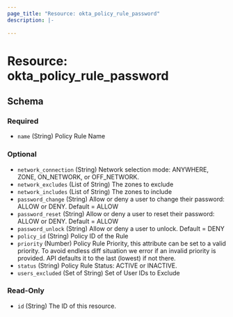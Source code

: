 ```yaml
---
page_title: "Resource: okta_policy_rule_password"
description: |-
  
---
```


# Resource: okta_policy_rule_password





<!-- schema generated by tfplugindocs -->
## Schema

### Required

- `name` (String) Policy Rule Name

### Optional

- `network_connection` (String) Network selection mode: ANYWHERE, ZONE, ON_NETWORK, or OFF_NETWORK.
- `network_excludes` (List of String) The zones to exclude
- `network_includes` (List of String) The zones to include
- `password_change` (String) Allow or deny a user to change their password: ALLOW or DENY. Default = ALLOW
- `password_reset` (String) Allow or deny a user to reset their password: ALLOW or DENY. Default = ALLOW
- `password_unlock` (String) Allow or deny a user to unlock. Default = DENY
- `policy_id` (String) Policy ID of the Rule
- `priority` (Number) Policy Rule Priority, this attribute can be set to a valid priority. To avoid endless diff situation we error if an invalid priority is provided. API defaults it to the last (lowest) if not there.
- `status` (String) Policy Rule Status: ACTIVE or INACTIVE.
- `users_excluded` (Set of String) Set of User IDs to Exclude

### Read-Only

- `id` (String) The ID of this resource.


